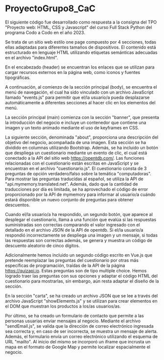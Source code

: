 # ProyectoGrupo8_CaC

El siguiente código fue desarrollado como respuesta a la consigna del TPO "Proyecto web: HTML, CSS y Javascript" del curso Full Stack Python del programa Codo a Codo en el año 2023.

Se trata de un sitio web estilo one page compuesto por 4 secciones, todas ellas adaptadas para diferentes tamaños de dispositivos. El contenido está estructurado en lenguaje HTML utilizando etiquetas semánticas adecuadas en el archivo "index.html".

En el encabezado (header) se encuentran los enlaces que se utilizan para cargar recursos externos en la página web, como iconos y fuentes tipográficas.

A continuación, al comienzo de la sección principal (body), se encuentra el menú de navegación, el cual ha sido vinculado con un archivo JavaScript llamado "events.js" para permitir que el/la usuario/a pueda desplazarse automáticamente a diferentes secciones al hacer clic en los elementos del menú.

La sección principal (main) comienza con la sección "banner", que presenta la introducción del negocio e incluye un contenedor que contiene una imagen y un texto animado mediante el uso de keyframes en CSS.

La siguiente sección, denominada "about", proporciona una descripción del objetivo del negocio, acompañada de una imagen. Esta sección se ha dividido en columnas utilizando Bootstrap. Además, se ha incluido un botón que despliega un cuestionario mediante un evento de clic, el cual está conectado a la API del sitio web https://opentdb.com/. Las funciones relacionadas con el cuestionario están escritas en JavaScript y se encuentran en el archivo "cuestionario.js". El cuestionario consta de 3 preguntas de opción verdadero/falso sobre la temática  "computadoras". Para mostrar las preguntas traducidas al español, se utiliza la API de "api.mymemory.translated.net". Además, dado que la cantidad de traducciones por día es limitada,  se ha aprovechado el código de error proporcionado por la API de mymemory para informar al usuario/a cuándo estará disponible un nuevo conjunto de preguntas para obtener descuentos.

Cuando el/la usuario/a ha respondido, un segundo botón, que aparece al desplegar el cuestionario, llama a una función que evalúa si las respuestas suministradas son correctas comparando el valor ingresado con el detallado en el archivo JSON de la API de opentdb. Si el/la usuario/a respondió incorrectamente se despliega una imagen y un mensaje,  si todas las respuestas son correctas además, se genera y muestra  un código de descuento aleatorio de cinco dígitos.

Adicionalmente hemos incluido un segundo código escrito en Vue.js que pretende reemplazar las preguntas del cuestionario por otras más específicas de programación, traídas de la API de la página https://quizapi.io. Estas preguntas son de tipo multiple choice. Hemos logrado traer las preguntas con sus opciones y adaptar el código HTML del cuestionario para mostrarlas, sin embargo, aún resta adaptar el diseño de la sección. 

En la sección "carta", se ha creado un archivo JSON que se lee a través del archivo JavaScript "showElements.js" y se utilizan para crear elementos en el DOM que muestran los productos a los/as usuarios/as.

Por último, se ha creado un formulario de contacto que permite a las personas usuarias enviar mensajes al negocio. Mediante el archivo "sendEmail.js", se valida que la dirección de correo electrónico ingresada sea correcta y, en caso de ser incorrecta, se muestra un mensaje de alerta. Además, el formulario envía un correo electrónico utilizando el esquema de URL "mailto". Al inicio del mismo se incorporó un iframe que incrusta un mapa en el formato de Google Map y permite localizar espacialmente el negocio.

